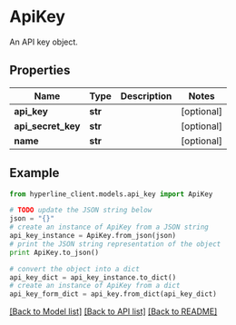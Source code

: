 # ApiKey

An API key object.

## Properties
Name | Type | Description | Notes
------------ | ------------- | ------------- | -------------
**api_key** | **str** |  | [optional] 
**api_secret_key** | **str** |  | [optional] 
**name** | **str** |  | [optional] 

## Example

```python
from hyperline_client.models.api_key import ApiKey

# TODO update the JSON string below
json = "{}"
# create an instance of ApiKey from a JSON string
api_key_instance = ApiKey.from_json(json)
# print the JSON string representation of the object
print ApiKey.to_json()

# convert the object into a dict
api_key_dict = api_key_instance.to_dict()
# create an instance of ApiKey from a dict
api_key_form_dict = api_key.from_dict(api_key_dict)
```
[[Back to Model list]](../README.md#documentation-for-models) [[Back to API list]](../README.md#documentation-for-api-endpoints) [[Back to README]](../README.md)


